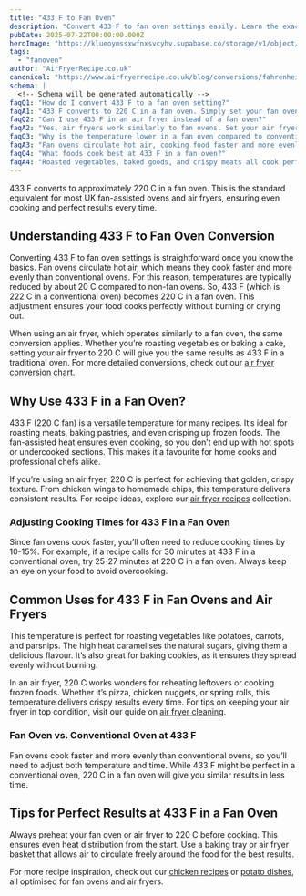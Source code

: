 ```yaml
---
title: "433 F to Fan Oven"
description: "Convert 433 F to fan oven settings easily. Learn the exact temperature conversion for baking, roasting, and air frying with our simple guide."
pubDate: 2025-07-22T00:00:00.000Z
heroImage: "https://klueoymssxwfnxsvcyhv.supabase.co/storage/v1/object/public/Shmucket/433-f-to-fan-oven.png"
tags:
  - "fanoven"
author: "AirFryerRecipe.co.uk"
canonical: "https://www.airfryerrecipe.co.uk/blog/conversions/fahrenheit-to-fan-oven/433-f-to-fan-oven"
schema: |
  <!-- Schema will be generated automatically -->
faqQ1: "How do I convert 433 F to a fan oven setting?"
faqA1: "433 F converts to 220 C in a fan oven. Simply set your fan oven or air fryer to 220 C for equivalent results."
faqQ2: "Can I use 433 F in an air fryer instead of a fan oven?"
faqA2: "Yes, air fryers work similarly to fan ovens. Set your air fryer to 220 C (433 F equivalent) for even, crispy results."
faqQ3: "Why is the temperature lower in a fan oven compared to conventional?"
faqA3: "Fan ovens circulate hot air, cooking food faster and more evenly. Reducing the temperature by 20 C prevents overcooking."
faqQ4: "What foods cook best at 433 F in a fan oven?"
faqA4: "Roasted vegetables, baked goods, and crispy meats all cook perfectly at 220 C (433 F equivalent) in a fan oven or air fryer."
---
```

<p>433 F converts to approximately 220 C in a fan oven. This is the standard equivalent for most UK fan-assisted ovens and air fryers, ensuring even cooking and perfect results every time.</p>

<h2>Understanding 433 F to Fan Oven Conversion</h2>
<p>Converting 433 F to fan oven settings is straightforward once you know the basics. Fan ovens circulate hot air, which means they cook faster and more evenly than conventional ovens. For this reason, temperatures are typically reduced by about 20 C compared to non-fan ovens. So, 433 F (which is 222 C in a conventional oven) becomes 220 C in a fan oven. This adjustment ensures your food cooks perfectly without burning or drying out.</p>
<p>When using an air fryer, which operates similarly to a fan oven, the same conversion applies. Whether you’re roasting vegetables or baking a cake, setting your air fryer to 220 C will give you the same results as 433 F in a traditional oven. For more detailed conversions, check out our <a href=https://www.airfryerrecipe.co.uk/air-fryer-conversion-chart>air fryer conversion chart</a>.</p>

<h2>Why Use 433 F in a Fan Oven?</h2>
<p>433 F (220 C fan) is a versatile temperature for many recipes. It’s ideal for roasting meats, baking pastries, and even crisping up frozen foods. The fan-assisted heat ensures even cooking, so you don’t end up with hot spots or undercooked sections. This makes it a favourite for home cooks and professional chefs alike.</p>
<p>If you’re using an air fryer, 220 C is perfect for achieving that golden, crispy texture. From chicken wings to homemade chips, this temperature delivers consistent results. For recipe ideas, explore our <a href=https://www.airfryerrecipe.co.uk/recipes>air fryer recipes</a> collection.</p>

<h3>Adjusting Cooking Times for 433 F in a Fan Oven</h3>
<p>Since fan ovens cook faster, you’ll often need to reduce cooking times by 10-15%. For example, if a recipe calls for 30 minutes at 433 F in a conventional oven, try 25-27 minutes at 220 C in a fan oven. Always keep an eye on your food to avoid overcooking.</p>

<h2>Common Uses for 433 F in Fan Ovens and Air Fryers</h2>
<p>This temperature is perfect for roasting vegetables like potatoes, carrots, and parsnips. The high heat caramelises the natural sugars, giving them a delicious flavour. It’s also great for baking cookies, as it ensures they spread evenly without burning.</p>
<p>In an air fryer, 220 C works wonders for reheating leftovers or cooking frozen foods. Whether it’s pizza, chicken nuggets, or spring rolls, this temperature delivers crispy results every time. For tips on keeping your air fryer in top condition, visit our guide on <a href=https://www.airfryerrecipe.co.uk/air-fryer-cleaner>air fryer cleaning</a>.</p>

<h3>Fan Oven vs. Conventional Oven at 433 F</h3>
<p>Fan ovens cook faster and more evenly than conventional ovens, so you’ll need to adjust both temperature and time. While 433 F might be perfect in a conventional oven, 220 C in a fan oven will give you similar results in less time.</p>

<h2>Tips for Perfect Results at 433 F in a Fan Oven</h2>
<p>Always preheat your fan oven or air fryer to 220 C before cooking. This ensures even heat distribution from the start. Use a baking tray or air fryer basket that allows air to circulate freely around the food for the best results.</p>
<p>For more recipe inspiration, check out our <a href=https://www.airfryerrecipe.co.uk/recipe-category/chicken>chicken recipes</a> or <a href=https://www.airfryerrecipe.co.uk/recipe-category/potatoes>potato dishes</a>, all optimised for fan ovens and air fryers.</p>
